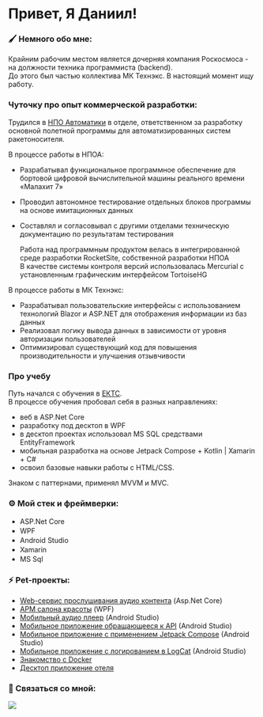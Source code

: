 # Привет, Я Даниил!

### 🖌️ Немного обо мне:
Крайним рабочим местом является дочерняя компания Роскосмоса - на должности техника программиста (backend).  
До этого был частью коллектива МК Технэкс.  В настоящий момент ищу работу.

###  Чуточку про опыт коммерческой разработки:

Трудился в [НПО Автоматики](https://www.npoa.ru/) в отделе, ответственном за разработку основной полетной программы для автоматизированных систем ракетоносителя.

В процессе работы в НПОА:
- Разрабатывал функциональное программное обеспечение для бортовой цифровой
вычислительной машины реального времени «Малахит 7»
- Проводил автономное тестирование отдельных блоков программы на основе имитационных данных
- Составлял и согласовывал с другими отделами техническую документацию по результатам тестирования

  Работа над программным продуктом велась в интегрированной среде разработки RocketSite, собственной разработки НПОА  
  В качестве системы контроля версий использовалась Mercurial с установленным графическим интерфейсом TortoiseHG

В процессе работы в МК Технэкс:
- Разрабатывал пользовательские интерфейсы с использованием технологий Blazor и ASP.NET для отображения информации из баз данных
- Реализовал логику вывода данных в зависимости от уровня авторизации пользователей
- Оптимизировал существующий код для повышения производительности и улучшения отзывчивости

### Про учебу
Путь начался с обучения в [ЕКТС](https://www.ects.ru).  
В процессе обучения пробовал себя в разных направлениях:  
- веб в ASP.Net Core
- разработку под десктоп в WPF
- в десктоп проектах использовал MS SQL средствами EntityFramework
- мобильная разработка на основе Jetpack Compose + Kotlin | Xamarin + C#
- освоил базовые навыки работы с HTML/CSS.

Знаком с паттернами, применял MVVM и MVC.

### ⚙️ Мой стек и фреймверки:
-  ASP.Net Core <img src="https://uploads-ssl.webflow.com/5eb90728dc345d1fe8bed774/62b93b442f00915f2a007514_image%206.png" height="16"/>
-  WPF  <img src="https://blogger.googleusercontent.com/img/b/R29vZ2xl/AVvXsEihTXrlDqM9PFfRBTfzhoq78nNZPkUQ-KMaxyhuThl61aNI9ZhcQbiW2OCKLo9HHnBsQz4QlLp7c3kBhrJU4sqDfu17gjEd2WBDREbNT2F6-YC7zBRazZzqysK9W68x1PcENtyvCtLZHVmUHYmv6RRCcEyaXeTtZ2xBx-2F78nBU_oW8arIkXUtReak9A/s200/wpf-xaml-curso-gratis-online.png" height="16"/>
- Android Studio <img src="https://upload.wikimedia.org/wikipedia/commons/thumb/5/51/Android_Studio_Logo_2024.svg/1200px-Android_Studio_Logo_2024.svg.png" height=16/>
-  Xamarin  <img src="https://raw.githubusercontent.com/detain/svg-logos/780f25886640cef088af994181646db2f6b1a3f8/svg/xamarin.svg" height="16"/>
-  MS Sql <img src="https://www.svgrepo.com/show/303229/microsoft-sql-server-logo.svg" height="16"/>

### ⚡ Pet-проекты:
- [Web-сервис прослушивания аудио контента](https://github.com/psCommune/kursovoi_4kurs) (Asp.Net Core)
- [АРМ салона красоты](https://github.com/psCommune/VelvetEyebrows) (WPF)
- [Мобильный аудио плеер](https://github.com/psCommune/kursovoi_v2) (Android Studio)
- [Мобильное приложение обращающееся к API](https://github.com/psCommune/-RMPPraktika14) (Android Studio)
- [Мобильное приложение с применением Jetpack Compose](https://github.com/psCommune/GetpacComposeProject) (Android Studio)
- [Мобильное приложение с логированием в LogCat](https://github.com/psCommune/RMPPraktika12) (Android Studio)
- [Знакомство с Docker](https://github.com/psCommune/docker--minimalApi)
- [Десктоп приложение отеля](https://github.com/psCommune/Durgasoft-Hotel)

### 💬 Связаться со мной:

<a href="https://t.me/KrevetOchka_more" target="_blank"><img src="https://img.shields.io/badge/Telegram-26A5E4?style=for-the-badge&logo=Telegram&logoColor=fff"/></a>



<!-- postman, figma, html, css -->
